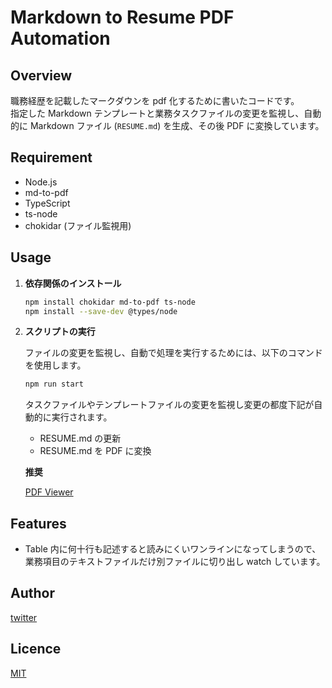 # Markdown to Resume PDF Automation

## Overview

職務経歴を記載したマークダウンを pdf 化するために書いたコードです。<br>
指定した Markdown テンプレートと業務タスクファイルの変更を監視し、自動的に Markdown ファイル (`RESUME.md`) を生成、その後 PDF に変換しています。<br>

## Requirement

- Node.js
- md-to-pdf
- TypeScript
- ts-node
- chokidar (ファイル監視用)

## Usage

1. **依存関係のインストール**

   ```bash
   npm install chokidar md-to-pdf ts-node
   npm install --save-dev @types/node
   ```

2. **スクリプトの実行**

   ファイルの変更を監視し、自動で処理を実行するためには、以下のコマンドを使用します。

   ```bash
   npm run start
   ```

   タスクファイルやテンプレートファイルの変更を監視し変更の都度下記が自動的に実行されます。

   - RESUME.md の更新
   - RESUME.md を PDF に変換

   **推奨**

   [PDF Viewer](https://marketplace.visualstudio.com/items?itemName=AdamRaichu.pdf-viewer)

## Features

- Table 内に何十行も記述すると読みにくいワンラインになってしまうので、業務項目のテキストファイルだけ別ファイルに切り出し watch しています。

## Author

[twitter](https://x.com/AwamoriKou)

## Licence

[MIT](https://github.com/tamaki88888888.github.io/LICENSE)
